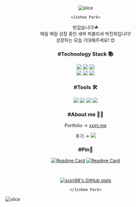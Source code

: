 <div align = center>

![slice](https://capsule-render.vercel.app/api?type=slice&color=auto&height=250&text=WELCOM👋🏻&fontAlign=75&rotate=15&fontAlignY=30&desc=Jinhee's%20Github&descAlign=70&descAlignY=44)

` <Jinhee Park> `

반갑습니다!☘  
매일 매일 성장 중인 새싹 퍼블리셔 박진희입니다!  
성장하는 모습 기대해주세요! 😊


### #Technology Stack 📚

<img src ="https://img.shields.io/badge/HTML5-E34F26.svg?&style=for-the-badge&logo=HTML5&logoColor=white"/>
<img src ="https://img.shields.io/badge/CSS-1572B6.svg?&style=for-the-badge&logo=css3&logoColor=white"/>
<img src ="https://img.shields.io/badge/scss-CC6699.svg?&style=for-the-badge&logo=sass&logoColor=white"/>  
</br>
<img src ="https://img.shields.io/badge/javascript-F7DF1E.svg?&style=for-the-badge&logo=javascript&logoColor=black"/>
<img src ="https://img.shields.io/badge/jquery-0769AD.svg?&style=for-the-badge&logo=jquery&logoColor=white"/>
<img src ="https://img.shields.io/badge/react-FF4154.svg?&style=for-the-badge&logo=reactquery&logoColor=white"/>

### #Tools 🛠

<img src ="https://img.shields.io/badge/visualstudiocode-007ACC.svg?&style=for-the-badge&logo=visualstudiocode&logoColor=white"/>
<img src ="https://img.shields.io/badge/github-181717.svg?&style=for-the-badge&logo=github&logoColor=white"/>
<img src ="https://img.shields.io/badge/figma-F24E1E.svg?&style=for-the-badge&logo=figma&logoColor=white"/>  
<img src ="https://img.shields.io/badge/slack-4A154B.svg?&style=for-the-badge&logo=slack&logoColor=white"/>

</br>

### #About me 🖐🏻

Portfolio → <a href=https://xxini.me> xxini.me </a>  

<div margin: 0 auto>


<span style="background-color:##F75748"> 후기 → </span> <a href=https://xxining.tistory.com/> <img src ="https://img.shields.io/badge/velog-20C997.svg?&style=for-the-badge&logo=velog&logoColor=white"/> </a>
 
</div>


### #Pin📌

[![Readme Card](https://github-readme-stats.vercel.app/api/pin/?username=xxini98&repo=Saint_main&theme=calm)](https://github.com/xxini98/Saint_main)
[![Readme Card](https://github-readme-stats.vercel.app/api/pin/?username=xxini98&repo=KT4&theme=react)](https://github.com/xxini98/KT4)

</br>







[![xxini98's GitHub stats](https://github-readme-stats.vercel.app/api?username=xxini98&hide=issues&show_icons=true&theme=solarized-light)](https://github.com/xxini98)

``` </Jinhee Park> ```

</div>


![slice](https://capsule-render.vercel.app/api?type=slice&color=auto&height=250&section=footer
)


<!--
**xxini98/xxini98** is a ✨ _special_ ✨ repository because its `README.md` (this file) appears on your GitHub profile.

Here are some ideas to get you started:

- 🔭 I’m currently working on ...
- 🌱 I’m currently learning ...
- 👯 I’m looking to collaborate on ...
- 🤔 I’m looking for help with ...
- 💬 Ask me about ...
- 📫 How to reach me: ...
- 😄 Pronouns: ...
- ⚡ Fun fact: ...
  -->
